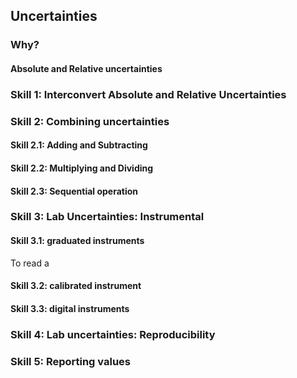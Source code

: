 ## Uncertainties

### Why?

#### Absolute and Relative uncertainties

### Skill 1: Interconvert Absolute and Relative Uncertainties

### Skill 2: Combining uncertainties

#### Skill 2.1: Adding and Subtracting

#### Skill 2.2: Multiplying and Dividing

#### Skill 2.3: Sequential operation

### Skill 3: Lab Uncertainties: Instrumental

#### Skill 3.1: graduated instruments

To read a 

#### Skill 3.2: calibrated instrument

#### Skill 3.3: digital instruments

### Skill 4: Lab uncertainties: Reproducibility

### Skill 5: Reporting values